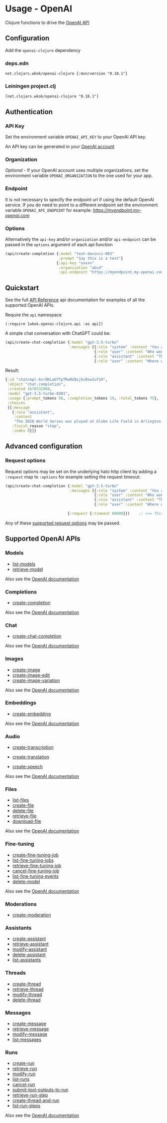 # Usage - OpenAI

Clojure functions to drive the [OpenAI API](https://platform.openai.com/docs/introduction)

## Configuration

Add the `openai-clojure` dependency

### deps.edn

```
net.clojars.wkok/openai-clojure {:mvn/version "0.18.1"}
```

### Leiningen project.clj

```
[net.clojars.wkok/openai-clojure "0.18.1"]
```

## Authentication

### API Key

Set the environment variable `OPENAI_API_KEY` to your OpenAI API key.

An API key can be generated in your [OpenAI account](https://platform.openai.com/account/api-keys)

### Organization

*Optional* - If your OpenAI account uses multiple organizations, set the environment variable `OPENAI_ORGANIZATION` to the one used for your app.

### Endpoint

It is not necessary to specify the endpoint url if using the default OpenAI service. If you do need to point to a different endpoint set the environment variable `OPENAI_API_ENDPOINT` for example: *https://myendpoint.my-openai.com*

### Options

Alternatively the `api-key` and/or `organization` and/or `api-endpoint` can be passed in the `options` argument of each api function

```clojure
(api/create-completion {:model "text-davinci-003"
                        :prompt "Say this is a test"}
                       {:api-key "xxxxx"
                        :organization "abcd"
                        :api-endpoint "https://myendpoint.my-openai.com"})
```

## Quickstart

See the full [API Reference](https://cljdoc.org/d/net.clojars.wkok/openai-clojure/0.18.1/api/wkok.openai-clojure.api) api documentation for examples of all the supported OpenAI APIs.

Require the `api` namespace

```
(:require [wkok.openai-clojure.api :as api])
```

A simple chat conversation with ChatGPT could be:

```clojure
(api/create-chat-completion {:model "gpt-3.5-turbo"
                             :messages [{:role "system" :content "You are a helpful assistant."}
                                        {:role "user" :content "Who won the world series in 2020?"}
                                        {:role "assistant" :content "The Los Angeles Dodgers won the World Series in 2020."}
                                        {:role "user" :content "Where was it played?"}]})
```

Result:
```clojure
{:id "chatcmpl-6srOKLabYTpTRwRUQxjkcBxw3uf1H",
 :object "chat.completion",
 :created 1678532968,
 :model "gpt-3.5-turbo-0301",
 :usage {:prompt_tokens 56, :completion_tokens 19, :total_tokens 75},
 :choices
 [{:message
   {:role "assistant",
    :content
    "The 2020 World Series was played at Globe Life Field in Arlington, Texas."},
   :finish_reason "stop",
   :index 0}]}
```

## Advanced configuration

### Request options

Request options may be set on the underlying hato http client by adding a `:request` map to `:options` for example setting the request timeout:

```clojure
(api/create-chat-completion {:model "gpt-3.5-turbo"
                             :messages [{:role "system" :content "You are a helpful assistant."}
                                        {:role "user" :content "Who won the world series in 2020?"}
                                        {:role "assistant" :content "The Los Angeles Dodgers won the World Series in 2020."}
                                        {:role "user" :content "Where was it played?"}]}

                            {:request {:timeout 60000}})    ;; <== This
```

Any of these [supported request options](https://github.com/gnarroway/hato#request-options) may be passed.

## Supported OpenAI APIs

### Models

* [list-models](https://cljdoc.org/d/net.clojars.wkok/openai-clojure/0.18.1/api/wkok.openai-clojure.api#list-models)
* [retrieve-model](https://cljdoc.org/d/net.clojars.wkok/openai-clojure/0.18.1/api/wkok.openai-clojure.api#retrieve-model)

Also see the [OpenAI documentation](https://platform.openai.com/docs/api-reference/models)

### Completions

* [create-completion](https://cljdoc.org/d/net.clojars.wkok/openai-clojure/0.18.1/api/wkok.openai-clojure.api#create-completion)

Also see the [OpenAI documentation](https://platform.openai.com/docs/api-reference/completions)

### Chat

* [create-chat-completion](https://cljdoc.org/d/net.clojars.wkok/openai-clojure/0.18.1/api/wkok.openai-clojure.api#create-chat-completion)

Also see the [OpenAI documentation](https://platform.openai.com/docs/api-reference/chat)

### Images

* [create-image](https://cljdoc.org/d/net.clojars.wkok/openai-clojure/0.18.1/api/wkok.openai-clojure.api#create-image)
* [create-image-edit](https://cljdoc.org/d/net.clojars.wkok/openai-clojure/0.18.1/api/wkok.openai-clojure.api#create-image-edit)
* [create-image-variation](https://cljdoc.org/d/net.clojars.wkok/openai-clojure/0.18.1/api/wkok.openai-clojure.api#create-image-variation)

Also see the [OpenAI documentation](https://platform.openai.com/docs/api-reference/images)

### Embeddings

* [create-embedding](https://cljdoc.org/d/net.clojars.wkok/openai-clojure/0.18.1/api/wkok.openai-clojure.api#create-embedding)

Also see the [OpenAI documentation](https://platform.openai.com/docs/api-reference/embeddings)

### Audio

* [create-transcription](https://cljdoc.org/d/net.clojars.wkok/openai-clojure/0.18.1/api/wkok.openai-clojure.api#create-transcription)
* [create-translation](https://cljdoc.org/d/net.clojars.wkok/openai-clojure/0.18.1/api/wkok.openai-clojure.api#create-translation)

* [create-speech](https://cljdoc.org/d/net.clojars.wkok/openai-clojure/0.18.1/api/wkok.openai-clojure.api#create-speech)

Also see the [OpenAI documentation](https://platform.openai.com/docs/api-reference/audio)

### Files

* [list-files](https://cljdoc.org/d/net.clojars.wkok/openai-clojure/0.18.1/api/wkok.openai-clojure.api#list-files)
* [create-file](https://cljdoc.org/d/net.clojars.wkok/openai-clojure/0.18.1/api/wkok.openai-clojure.api#create-file)
* [delete-file](https://cljdoc.org/d/net.clojars.wkok/openai-clojure/0.18.1/api/wkok.openai-clojure.api#delete-file)
* [retrieve-file](https://cljdoc.org/d/net.clojars.wkok/openai-clojure/0.18.1/api/wkok.openai-clojure.api#retrieve-file)
* [download-file](https://cljdoc.org/d/net.clojars.wkok/openai-clojure/0.18.1/api/wkok.openai-clojure.api#download-file)

Also see the [OpenAI documentation](https://platform.openai.com/docs/api-reference/files)

### Fine-tuning

* [create-fine-tuning-job](https://cljdoc.org/d/net.clojars.wkok/openai-clojure/0.18.1/api/wkok.openai-clojure.api#create-fine-tuning-job)
* [list-fine-tuning-jobs](https://cljdoc.org/d/net.clojars.wkok/openai-clojure/0.18.1/api/wkok.openai-clojure.api#list-fine-tuning-jobs)
* [retrieve-fine-tuning-job](https://cljdoc.org/d/net.clojars.wkok/openai-clojure/0.18.1/api/wkok.openai-clojure.api#retrieve-fine-tuning-job)
* [cancel-fine-tuning-job](https://cljdoc.org/d/net.clojars.wkok/openai-clojure/0.18.1/api/wkok.openai-clojure.api#cancel-fine-tuning-job)
* [list-fine-tuning-events](https://cljdoc.org/d/net.clojars.wkok/openai-clojure/0.18.1/api/wkok.openai-clojure.api#list-fine-tuning-events)
* [delete-model](https://cljdoc.org/d/net.clojars.wkok/openai-clojure/0.18.1/api/wkok.openai-clojure.api#delete-model)

Also see the [OpenAI documentation](https://platform.openai.com/docs/api-reference/fine-tuning)

### Moderations

* [create-moderation](https://cljdoc.org/d/net.clojars.wkok/openai-clojure/0.18.1/api/wkok.openai-clojure.api#create-moderation)

### Assistants

* [create-assistant](https://platform.openai.com/docs/api-reference/assistants/createAssistant)
* [retrieve-assistant](https://platform.openai.com/docs/api-reference/assistants/getAssistant)
* [modify-assistant](https://platform.openai.com/docs/api-reference/assistants/modifyAssistant)
* [delete-assistant](https://platform.openai.com/docs/api-reference/assistants/deleteAssistant)
* [list-assistants](https://platform.openai.com/docs/api-reference/assistants/listAssistants)

### Threads

* [create-thread](https://platform.openai.com/docs/api-reference/threads/createThread)
* [retrieve-thread](https://platform.openai.com/docs/api-reference/threads/getThread)
* [modify-thread](https://platform.openai.com/docs/api-reference/threads/modifyThread)
* [delete-thread](https://platform.openai.com/docs/api-reference/threads/deleteThread)

### Messages

* [create-message](https://platform.openai.com/docs/api-reference/messages/createMessage)
* [retrieve-message](https://platform.openai.com/docs/api-reference/messages/getMessage)
* [modify-message](https://platform.openai.com/docs/api-reference/messages/modifyMessage)
* [list-messages](https://platform.openai.com/docs/api-reference/messages/listMessages)

### Runs

* [create-run](https://platform.openai.com/docs/api-reference/runs/createRun)
* [retrieve-run](https://platform.openai.com/docs/api-reference/runs/getRun)
* [modify-run](https://platform.openai.com/docs/api-reference/runs/modifyRun)
* [list-runs](https://platform.openai.com/docs/api-reference/runs/listRuns)
* [cancel-run](https://platform.openai.com/docs/api-reference/runs/cancelRun)
* [submit-tool-outputs-to-run](https://platform.openai.com/docs/api-reference/runs/submitToolOutputs)
* [retrieve-run-step](https://platform.openai.com/docs/api-reference/runs/getRunStep)
* [create-thread-and-run](https://platform.openai.com/docs/api-reference/runs/createThreadAndRun)
* [list-run-steps](https://platform.openai.com/docs/api-reference/runs/listRunSteps)


Also see the [OpenAI documentation](https://platform.openai.com/docs/api-reference/moderations)
